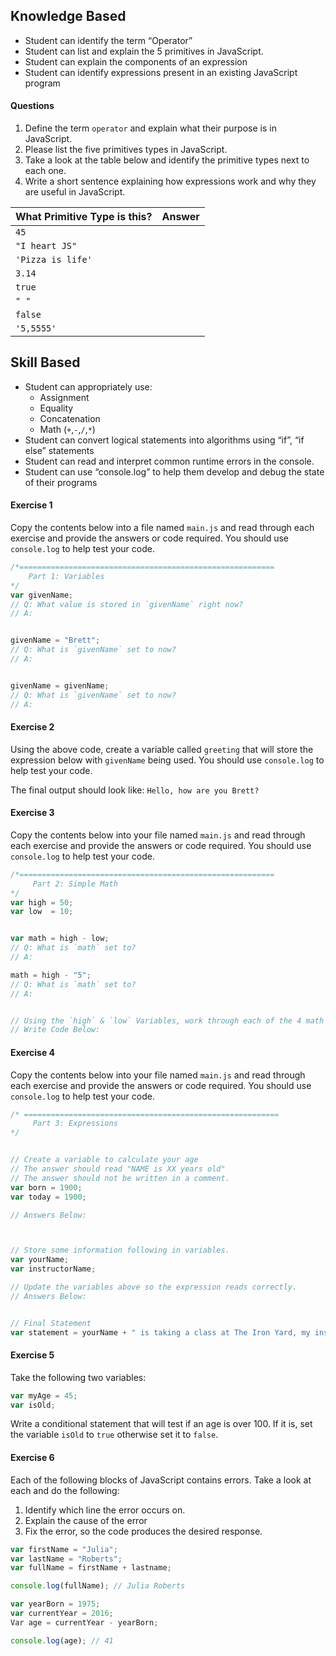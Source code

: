 ## Knowledge Based

- Student can identify the term “Operator”
- Student can list and explain the 5 primitives in JavaScript.
- Student can explain the components of an expression
- Student can identify expressions present in an existing JavaScript program

#### Questions

1. Define the term `operator` and explain what their purpose is in JavaScript.
2. Please list the five primitives types in JavaScript.
3. Take a look at the table below and identify the primitive types next to each one.
4. Write a short sentence explaining how expressions work and why they are useful in JavaScript.

| What Primitive Type is this? | Answer |
| ---- | ---- |
| `45` |    |
| `"I heart JS"` |    |
| `'Pizza is life'` |    |
| `3.14` |    |
| `true` |    |
| `" "` |    |
| `false` |    |
| `'5,5555'` |    |

## Skill Based

- Student can appropriately use:
  - Assignment
  - Equality
  - Concatenation
  - Math (`+`,`-`,`/`,`*`)
- Student can convert logical statements into algorithms using “if”, “if else” statements
- Student can read and interpret common runtime errors in the console.
- Student can use “console.log” to help them develop and debug the state of their programs

#### Exercise 1

Copy the contents below into a file named `main.js` and read through each exercise and provide the answers or code required. You should use `console.log` to help test your code.

```js
/*=========================================================
    Part 1: Variables
*/
var givenName;
// Q: What value is stored in `givenName` right now?
// A:


givenName = "Brett";
// Q: What is `givenName` set to now?
// A:


givenName = givenName;
// Q: What is `givenName` set to now?
// A:

```

#### Exercise 2

Using the above code, create a variable called `greeting` that will store the expression below with `givenName` being used. You should use `console.log` to help test your code.

The final output should look like: `Hello, how are you Brett?`


#### Exercise 3

Copy the contents below into your file named `main.js` and read through each exercise and provide the answers or code required. You should use `console.log` to help test your code.

```js
/*=========================================================
     Part 2: Simple Math
*/
var high = 50;
var low  = 10;


var math = high - low;
// Q: What is `math` set to?
// A:

math = high - "5";
// Q: What is `math` set to?
// A:


// Using the `high` & `low` Variables, work through each of the 4 math operators below and log the answers to the console.
// Write Code Below:

```

#### Exercise 4

Copy the contents below into your file named `main.js` and read through each exercise and provide the answers or code required. You should use `console.log` to help test your code.

```js
/* =========================================================
     Part 3: Expressions
*/


// Create a variable to calculate your age
// The answer should read "NAME is XX years old"
// The answer should not be written in a comment.
var born = 1900;
var today = 1900;

// Answers Below:



// Store some information following in variables.
var yourName;
var instructorName;

// Update the variables above so the expression reads correctly.
// Answers Below:


// Final Statement
var statement = yourName + " is taking a class at The Iron Yard, my instructor's name is " + instructorName;
```

#### Exercise 5

Take the following two variables:

```js
var myAge = 45;
var isOld;
```

Write a conditional statement that will test if an age is over 100. If it is, set the variable `isOld` to `true` otherwise set it to `false`.


#### Exercise 6

Each of the following blocks of JavaScript contains errors. Take a look at each and do the following:

1. Identify which line the error occurs on.
2. Explain the cause of the error
3. Fix the error, so the code produces the desired response.

```js
var firstName = "Julia";
var lastName = "Roberts";
var fullName = firstName + lastname;

console.log(fullName); // Julia Roberts
```

```js
var yearBorn = 1975;
var currentYear = 2016;
Var age = currentYear - yearBorn;

console.log(age); // 41
```
